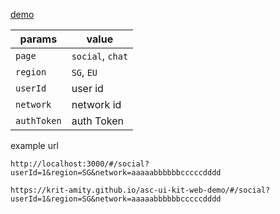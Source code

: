 [demo](https://krit-amity.github.io/asc-ui-kit-web-demo)

| params      | value            |
| ----------- | ---------------- |
| `page`      | `social`, `chat` |
| `region`    | `SG`, `EU`       |
| `userId`    | user id          |
| `network`   | network id       |
| `authToken` | auth Token       |

example url 

`http://localhost:3000/#/social?userId=1&region=SG&network=aaaaabbbbbbcccccdddd`  

`https://krit-amity.github.io/asc-ui-kit-web-demo/#/social?userId=1&region=SG&network=aaaaabbbbbbcccccdddd`